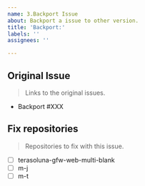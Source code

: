 ```yaml
---
name: 3.Backport Issue
about: Backport a issue to other version.
title: 'Backport:'
labels: ''
assignees: ''

---
```


## Original Issue
> Links to the original issues.

- Backport #XXX

## Fix repositories
> Repositories to fix with this issue.

- [ ] terasoluna-gfw-web-multi-blank
- [ ] m-j
- [ ] m-t
